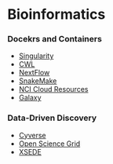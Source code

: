 # Bioinformatics

### Docekrs and Containers
* [Singularity](https://singularity.lbl.gov/)
* [CWL]()
* [NextFlow]()
* [SnakeMake]()
* [NCI Cloud Resources]()
* [Galaxy]()

### Data-Driven Discovery
* [Cyverse](http://www.cyverse.org/)
* [Open Science Grid](http://opensciencegrid.org/)
* [XSEDE](https://www.xsede.org/)
